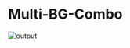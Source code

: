 # Multi-BG-Combo
![output](https://github.com/Stack-Coders-Dev/Multi-BG-Combo/assets/173846203/c21cb0eb-edb6-4feb-9700-30b5c11c59e1)
